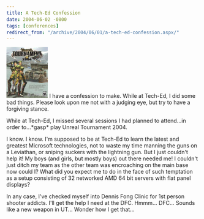 ```yaml
---
title: A Tech-Ed Confession
date: 2004-06-02 -0800
tags: [conferences]
redirect_from: "/archive/2004/06/01/a-tech-ed-confession.aspx/"
---
```


![Unreal Tournament 2004 Cover](/images/UT2004.jpg) I have a confession
to make. While at Tech-Ed, I did some bad things. Please look upon me
not with a judging eye, but try to have a forgiving stance.

While at Tech-Ed, I missed several sessions I had planned to attend...in
order to...\*gasp\* play Unreal Tournament 2004.

I know. I know. I'm supposed to be at Tech-Ed to learn the latest and
greatest Microsoft technologies, not to waste my time manning the guns
on a Leviathan, or sniping suckers with the lightning gun. But I just
couldn't help it! My boys (and girls, but mostly boys) out there needed
me! I couldn't just ditch my team as the other team was encroaching on
the main base now could I? What did you expect me to do in the face of
such temptation as a setup consisting of 32 networked AMD 64 bit servers
with flat panel displays?

In any case, I've checked myself into Dennis Fong Clinic for 1st person
shooter addicts. I'll get the help I need at the DFC. Hmmm... DFC...
Sounds like a new weapon in UT... Wonder how I get that...

